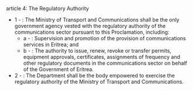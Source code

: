 article 4: The Regulatory Authority

<ul>
			<li>1 - : The Ministry of Transport and Communications shall be the only government agency vested with the regulatory authority of the communications sector pursuant to this Proclamation, including:<ul>
						<li>a - : Supervision and promotion of the provision of communications services in Eritrea; and<ul>
						</ul></li>						<li>b - : The authority to issue, renew, revoke or transfer permits, equipment approvals, certificates, assignments of frequency and other regulatory documents in the communications sector on behalf of the Government of Eritrea.<ul>
						</ul></li>			</ul></li>			<li>2 - : The Department shall be the body empowered to exercise the regulatory authority of the Ministry of Transport and Communications.<ul>
			</ul></li></ul>